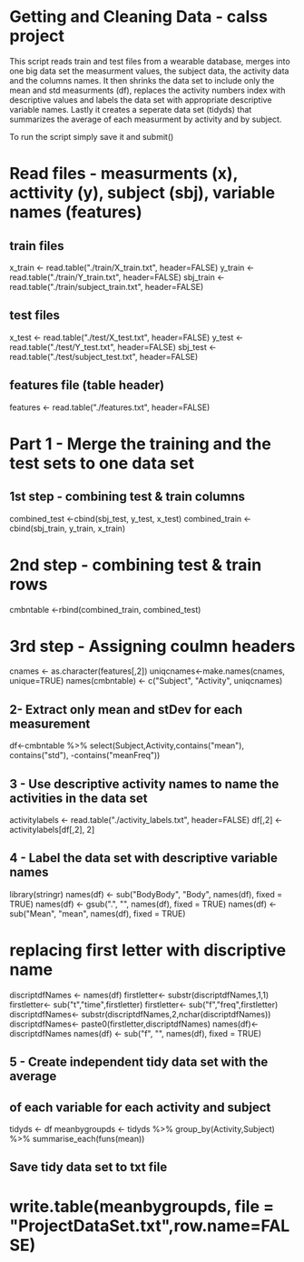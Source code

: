# Getting and Cleaning Data - calss project

This script reads train and test files from a wearable database, 
merges into one big data set the measurment values, the subject data, the activity data
and the columns names.
It then shrinks the data set to include only the mean and std measurments (df), replaces the activity numbers 
index with descriptive values and labels the data set with appropriate descriptive variable names.
Lastly it creates a seperate data set (tidyds) that summarizes the average of each measurment by activity 
and by subject.

To run the script simply save it and submit()

# Read files - measurments (x), acttivity (y), subject (sbj), variable names (features)
## train files 
x_train <- read.table("./train/X_train.txt", header=FALSE)
y_train <- read.table("./train/Y_train.txt", header=FALSE)
sbj_train <- read.table("./train/subject_train.txt", header=FALSE)
## test files
x_test <- read.table("./test/X_test.txt", header=FALSE)
y_test <- read.table("./test/Y_test.txt", header=FALSE) 
sbj_test <- read.table("./test/subject_test.txt", header=FALSE)
## features file (table header)
features <- read.table("./features.txt", header=FALSE)

# Part 1 - Merge the training and the test sets to one data set
## 1st step - combining test & train columns
combined_test <-cbind(sbj_test, y_test, x_test)
combined_train <-cbind(sbj_train, y_train, x_train)
# 2nd step - combining test & train rows
cmbntable <-rbind(combined_train, combined_test)
# 3rd step - Assigning coulmn headers 
cnames <- as.character(features[,2]) 
uniqcnames<-make.names(cnames, unique=TRUE)
names(cmbntable) <- c("Subject", "Activity", uniqcnames)

## 2- Extract only mean and stDev for each measurement
df<-cmbntable %>% 
  select(Subject,Activity,contains("mean"), contains("std"), -contains("meanFreq"))

## 3 - Use descriptive activity names to name the activities in the data set
activitylabels <- read.table("./activity_labels.txt", header=FALSE)
df[,2] <- activitylabels[df[,2], 2]

## 4 - Label the data set with descriptive variable names
library(stringr)
names(df) <- sub("BodyBody", "Body", names(df), fixed = TRUE)
names(df) <- gsub(".", "", names(df), fixed = TRUE)
names(df) <- sub("Mean", "mean", names(df), fixed = TRUE)

# replacing first letter with discriptive name
discriptdfNames <- names(df)
firstletter<- substr(discriptdfNames,1,1)
firstletter<- sub("t","time",firstletter)
firstletter<- sub("f","freq",firstletter)
discriptdfNames<- substr(discriptdfNames,2,nchar(discriptdfNames))
discriptdfNames<- paste0(firstletter,discriptdfNames)
names(df)<- discriptdfNames
names(df) <- sub("f", "", names(df), fixed = TRUE)

## 5 - Create independent tidy data set with the average 
##    of each variable for each activity and subject
tidyds <- df
meanbygroupds <- tidyds %>% 
            group_by(Activity,Subject) %>%
            summarise_each(funs(mean))

## Save tidy data set to txt file
# write.table(meanbygroupds, file = "ProjectDataSet.txt",row.name=FALSE)


